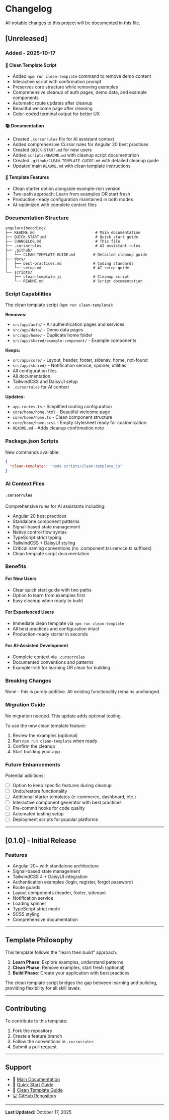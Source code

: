 # Changelog

All notable changes to this project will be documented in this file.

## [Unreleased]

### Added - 2025-10-17

#### 🧹 Clean Template Script

- Added `npm run clean-template` command to remove demo content
- Interactive script with confirmation prompt
- Preserves core structure while removing examples
- Comprehensive cleanup of auth pages, demo data, and example components
- Automatic route updates after cleanup
- Beautiful welcome page after cleaning
- Color-coded terminal output for better UX

#### 📚 Documentation

- Created `.cursorrules` file for AI assistant context
- Added comprehensive Cursor rules for Angular 20 best practices
- Created `QUICK-START.md` for new users
- Added `scripts/README.md` with cleanup script documentation
- Created `.github/CLEAN-TEMPLATE-GUIDE.md` with detailed cleanup guide
- Updated main `README.md` with clean template instructions

#### 🎯 Template Features

- Clean starter option alongside example-rich version
- Two-path approach: Learn from examples OR start fresh
- Production-ready configuration maintained in both modes
- AI-optimized with complete context files

### Documentation Structure

```
angularvibecoding/
├── README.md                           # Main documentation
├── QUICK-START.md                      # Quick start guide
├── CHANGELOG.md                        # This file
├── .cursorrules                        # AI assistant rules
├── .github/
│   └── CLEAN-TEMPLATE-GUIDE.md        # Detailed cleanup guide
├── docs/
│   ├── best-practices.md              # Coding standards
│   └── setup.md                       # AI setup guide
└── scripts/
    ├── clean-template.js              # Cleanup script
    └── README.md                      # Script documentation
```

### Script Capabilities

The clean template script (`npm run clean-template`):

**Removes:**

- `src/app/auth/` - All authentication pages and services
- `src/app/data/` - Demo data pages
- `src/app/home/` - Duplicate home folder
- `src/app/shared/example-component/` - Example components

**Keeps:**

- `src/app/core/` - Layout, header, footer, sidenav, home, not-found
- `src/app/shared/` - Notification service, spinner, utilities
- All configuration files
- All documentation
- TailwindCSS and DaisyUI setup
- `.cursorrules` for AI context

**Updates:**

- `app.routes.ts` - Simplified routing configuration
- `core/home/home.html` - Beautiful welcome page
- `core/home/home.ts` - Clean component structure
- `core/home/home.scss` - Empty stylesheet ready for customization
- `README.md` - Adds cleanup confirmation note

### Package.json Scripts

New commands available:

```json
{
  "clean-template": "node scripts/clean-template.js"
}
```

### AI Context Files

#### `.cursorrules`

Comprehensive rules for AI assistants including:

- Angular 20 best practices
- Standalone component patterns
- Signal-based state management
- Native control flow syntax
- TypeScript strict typing
- TailwindCSS + DaisyUI styling
- Critical naming conventions (no .component.ts/.service.ts suffixes)
- Clean template script documentation

### Benefits

#### For New Users

- Clear quick start guide with two paths
- Option to learn from examples first
- Easy cleanup when ready to build

#### For Experienced Users

- Immediate clean template via `npm run clean-template`
- All best practices and configuration intact
- Production-ready starter in seconds

#### For AI-Assisted Development

- Complete context via `.cursorrules`
- Documented conventions and patterns
- Example-rich for learning OR clean for building

### Breaking Changes

None - this is purely additive. All existing functionality remains unchanged.

### Migration Guide

No migration needed. This update adds optional tooling.

To use the new clean template feature:

1. Review the examples (optional)
2. Run `npm run clean-template` when ready
3. Confirm the cleanup
4. Start building your app

### Future Enhancements

Potential additions:

- [ ] Option to keep specific features during cleanup
- [ ] Undo/restore functionality
- [ ] Additional starter templates (e-commerce, dashboard, etc.)
- [ ] Interactive component generator with best practices
- [ ] Pre-commit hooks for code quality
- [ ] Automated testing setup
- [ ] Deployment scripts for popular platforms

---

## [0.1.0] - Initial Release

### Features

- Angular 20+ with standalone architecture
- Signal-based state management
- TailwindCSS 4 + DaisyUI integration
- Authentication examples (login, register, forgot password)
- Route guards
- Layout components (header, footer, sidenav)
- Notification service
- Loading spinner
- TypeScript strict mode
- SCSS styling
- Comprehensive documentation

---

## Template Philosophy

This template follows the "learn then build" approach:

1. **Learn Phase**: Explore examples, understand patterns
2. **Clean Phase**: Remove examples, start fresh (optional)
3. **Build Phase**: Create your application with best practices

The clean template script bridges the gap between learning and building, providing flexibility for all skill levels.

---

## Contributing

To contribute to this template:

1. Fork the repository
2. Create a feature branch
3. Follow the conventions in `.cursorrules`
4. Submit a pull request

---

## Support

- 📖 [Main Documentation](README.md)
- 🚀 [Quick Start Guide](QUICK-START.md)
- 🧹 [Clean Template Guide](.github/CLEAN-TEMPLATE-GUIDE.md)
- 💻 [GitHub Repository](https://github.com/AntonioCardenas/angularvibecoding)

---

**Last Updated:** October 17, 2025

